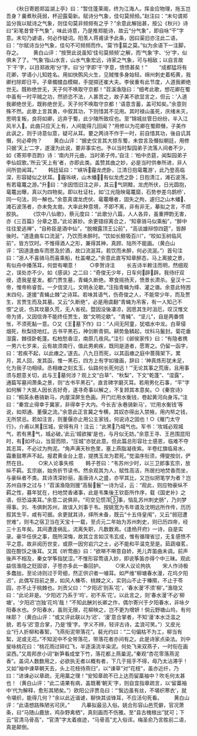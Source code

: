 <!-- { "loadSidebar": true } -->
　　《秋日寄题郑监湖上亭》曰：“暂住蓬莱阁，终为江海人。挥金应物理，拖玉岂吾身？羹煮秋莼弱，杯迎露菊新。赋诗分气象，佳句莫频频。”赵注曰：“末句谓郑监分我以赋诗之气象，则佳句莫非频频有之乎？”余意此解拙甚，按公《秋兴》诗曰“彩笔昔曾干气象”，味此诗意，乃是推郑能诗，故云“分气象”，即自咏“干”字意。末句乃谑语，何必作疑词。阳羡人蒋甫读予此条，因曰渠旧亦注此二语，曰：“尔赋诗当分气象，佳句不可频频而作。‘莫’作莫之莫。”似为余语下一注脚，存之。
　　黄白山评：“按贺此说虽知‘佳句莫频频’之解，而‘气象’字、‘分’字，似俱未了了。‘气象’指山水言，山水气象宏远，诗家之气象，可与相敌；以自言故下‘干’字，以目郑故用‘分’字。曰‘分’字即‘干’字意，愦愦甚矣！”
　　“成都猛将有花卿，学语小儿知姓名。用如快鹘风火生，见贼惟多身始轻。绵州刺史着柘黄，我卿扫除即日平。子章髑髅血模糊，手提掷还崔大夫。李侯重有此节度，人道我卿绝世无。既称绝世无，天子何不唤取守京都！”苕溪渔隐曰：“细考此歌，想花卿在蜀中虽有一时平贼之功，然骄恣不法，人甚苦之，故子美不欲显言之，但云：‘人道我卿绝世无，既称绝世无，天子何不唤取守京都！’语意含蓄，盖可知矣。”余意则殊不然。此歌上言其勇，中叙其功，下则惜其不见用。其时禄山虽死，庆绪未灭，思明复叛，良将如卿，远弃于蜀，此少陵所致叹也。至“锦城丝管日纷纷，半入江风半入。此曲只应天上有，人间能得几回闻？”用修以为花卿在蜀颇僭，子美作此讽之，则于诗意似意，疑可从耳。要之两诗不作于一时，前自惜其功，後自讥其僭，何必牵拘？
　　黄白山评：“据史仅言其大掠东蜀，未尝言及僭拟朝廷，用修只据‘天上’二字，遂漫为此说，要非事实也。予以当时梨园弟子流落人间者不少，如《寄郑李百韵》诗：‘南内开元曲，当时弟子传。’自注：‘柏中丞筵，闻梨园弟子李仙奴歌。’所云‘天上有’者，亦即此类。盖赞其曲之妙，必是当时供奉所进，非人间所尝闻耳。”
　　韩廷延曰：“‘峡坼霾龙虎卧，江清日抱鼋鼍游’，此乃登高临深，形容疑似之状耳。霾坼峡，山木蟠，有似龙虎之卧；日抱清江，滩石波荡，有若鼋鼍之游。”升曰：“余因悟旧注之非，其云气阴黯，龙虎所伏，日光圆抱，鼋鼍出曝，真以为四物矣。即以杜证杜，如‘江光隐映鼋鼍窟，石势参差乌鹊桥’，同一句法，同一解也。”余意真谓龙虎伏、鼋鼍曝者，固失之拘，遽归之山木蟠、滩石波荡者，亦未免太凿。大率此种意境，不即不离，非有非无，摹拟之言，不烦胶执。
　　《饮中八仙歌》，蔡元度曰：“此歌分八篇，人人各异，虽重押韵无害，亦《三百篇》分章之意。”此论甚妙。余更错综离合之，“知章骑马似乘船”，“醉中往往爱逃禅”，“自称臣是酒中仙”，“脱帽露顶王公前”，“高谈雄辩惊四筵”，皆醉後时。“道逢曲车口流涎”，乃饮而未醉时。“饮如长鲸吸百川”，“皎如玉树临风前”，皆方饮时。不惟得酒人之形，兼得其神，真顾、陆所不能画。（黄白山评：“因道逢曲车而思及於酒，故口流涎耳。若饮而未醉，何必流涎。”）首句注曰：“浙人不喜骑马而喜乘船，杜盖嘲之。”余意此直写知章醉态，马上离披之景，有似舟中播荡耳，何尝有嘲意！
　　○李贺诗注
　　长吉诗半赖注而明，然细观之，误处亦不少。如《感讽》之二曰：“奇俊无少年，日车何辟辟。我待纡双绶，遗我星星发。都门贾生墓，青蝇久断绝。寒食摇扬天，愤景长肃杀。皇汉十二帝，惟帝称睿哲。一夕信坚儿，文明永沦歇。”注指青蝇为绛、灌之谮。余意此特困末四句，遂援“青蝇止棘”之诗耳。若味其语气，伤奇俊之人，不能常少年，而及贾生，言贾生而及其墓。又云“久断绝”，必是用虞翻“青蝇为吊客，有一人知己不恨”之说，伤其坟墓久荒，无人省视。暨因没後凄凉，因思其生时沮厄，叹汉惟文帝为贤，又因信谗不能终任贾生，致“文明沦歇”。“青蝇”、“坚儿”，自是两番惆怅，不须死黏一意。○又《王墓下作》曰：“人间无阿童，犹唱水中龙。白草侵烟死，秋梨绕地红。古书平黑石，神剑断青铜。耕势鱼鳞起，坟科马鬣封。菊花垂湿露，棘径卧乾蓬。松柏愁香涩，南原几夜风。”注引《邺侯家传》曰：“有隐者携一男六七岁来，云有故须南行，值此男痢疾，既同是道者，愿寄之。仍留一函字，曰：‘若疾不起，以此瘗之。’遂去。八九日而死，以其函瘗之庭中蔷薇架下。累月，其人回，发其函，惟一黑石，四方上有字如锥画，辞曰：‘神真炼形犹未足，化为我子功相续。丞相瘗之刻玄玉，仙路何长死何远！’”无论其事之荒唐，且用事须与题意关切，此与王墓何涉？观上文“白草”、“秋梨”，下文“乾蓬”、“湿露”，通篇写墓间萧条之景，则“古书平黑石”，直言碑字磨灭耳。若用男化石事，“平”字如何解？大抵人因长吉好奇，遂寻奇事以解之，不复顾其本意矣。○《秦宫诗》曰：“桐英永巷骑新马，内屋深屏生色画。开门烂用水衡钱，卷起黄河向身泻。”注曰：“秦宫止得幸于冀家，非得幸于大内。今长吉‘永巷骑新马’，‘烂用水衡钱’等说，如郑通、董偃之流。”余意此正言冀之专横，其奴亦得出入禁掖，用内帑之钱，无所禁忌。若如注言，则董偃亦止用公主家钱，何说诗之固也！○《雁门太守行》，介甫以黑压城，安得有月！注云：“此黑乃城气也。军书：‘攻城必观城气，若有黑气，城必破。’此云‘城欲摧’是也，与月似无妨。”余意王寻、王邑围昆阳时，有如坏山，当营而陨，“压城”亦犹此意。但此篇总形容壮士感恩，临难不夺其志耳，不必过为拘泥。“角声满天秋色里，塞上燕脂凝夜紫。半卷红旗临易水，霜重鼓寒声不起。报君黄金台上意，提携玉龙为君死。”觉温序衔须，傅燮按剑，俨然在目。
　　○宋人论事失核
　　韩子苍曰：“韦苏州少时，以三卫郎事玄宗，放纵不羁。玄宗崩，始务折节读书。然余观其为人，赋性高洁，所居扫地焚香而坐，与豪纵者不类。其诗清深妙丽，虽唐诗人之盛，亦罕其比，又岂似把笔学为者？岂苏州自序之过与！”苕溪渔隐则援“高髻鬟”一诗为证，云：“观此，则应物豪纵不羁之性，暮年犹在，扫地焚香诸事，此是韦集後王钦臣所作序，载《国史补》之语，但恐溢美耳。”余意二说俱非。“司空见惯浑事，恼乱苏州刺史肠”，乃刘梦得事。刘、韦俱刺苏州，故误入刘事于韦。按姚宽为韦年谱及沈明远所作传，历历叙其生平，咸有可据。余更就其诗，绎所未备，既云“十五侍皇闱”，又云“弱冠遭世难”，则韦之宿卫当在天宝十一载，至贞元二年始为苏州刺史，则已历四帝，经三十五年矣。其间遭逢祸乱，流离失职，凡数数焉。《逢杨开府》一诗，自是实录。豪华任侠之事，既所深悔，故其立言如汉韦玄成，惟有循理省愆，无复感愤不平之意。故非阅历世变，或原一因穷岩穴之士，必不能和平温克至是。茹蔬啜茗，固在酣饫之後耳。又其《听莺曲》曰：“欲啭不啭意自娇，羌儿弄笛曲未调。前声後声不相及，秦女学筝指犹涩。”不惟形容莺语入妙，即说筝笛亦得个中三昧。观此益信渔隐之贬固谬，子苍亦多此一番回护。
　　○宋人议论拘执
　　宋人作诗极多蠢拙，至论诗则过于苛细，然正供识者一噱耳。如严维“柳塘春水漫，花坞夕阳迟”，此偶写目前之景，如风人榛苓、桃棘之义，实则山不止于榛隰，不止于苓园，亦不止于桃棘也。刘贡父曰：“‘夕阳迟’则系‘花’，‘春水漫’不须‘柳’。”渔隐又曰：“此论非是。‘夕阳迟’乃系于‘坞’，初不系‘花’。以此言之，则‘春水漫’不必‘柳塘’，‘夕阳迟’岂独‘花坞’哉！”不知此酬刘长卿之作，偶尔寄兴于夕阳春水，非咏夕阳春水也。夕阳春水，虽则无限，花柳映之，岂不更为增妍！倘云野塘山坞，有何味耶？（黄白山评：“或又评此联以为‘迟’、‘漫’意合掌者，不知‘漫’本水泛滥之貌，若与‘迟’意合掌，乃是‘慢’字。字义不辨，轻评古诗，孟浪可笑。”）又皮光业“行人折柳和春絮，飞燕衔泥带落花”。裴光约曰：“二句偏枯不为工，柳当有絮，泥或无花。”不知泥中不全带落花，带落花者亦间有之。此是诗家点染法。刘中叟咏桃花曰：“桃花雨过碎红飞，半逐溪流半染泥。何处飞来双燕子，一时衔在画梁西。”又周邦彦小词“新笋看成堂下竹，落花都上燕巢泥。”秦观“杏花零落燕泥香”。盖词人数数用之，必欲执无者以概有者，下几于摇手不得，毋乃太沾滞乎！又如“袖中谏草朝天去，头上花枝待燕归”，以“谏草”对“花枝”，虽亦近纤，乃曰：“进谏必以章疏，无用藁之理！”安知章疏不已上达而留藁袖中？吹毛何太甚也！（黄白山评：“此二语果有病，盖既著‘朝天’字，则自宜指章疏言，以‘留藁袖中’代为解释，愈形其陋矣。”）欧阳公评贾岛曰：“‘鬓边虽有丝，不堪织寒衣’，就令堪织，能得几何？”余以此近谐谑，聊快其谈锋耳，不应活句死看。
　　黄白山评：“此语想路殊陋劣可厌。”
　　凡摹拟最忌入俗。姚合形容山邑荒僻，官况萧条，曰“马随山鹿放，鸡杂野禽栖”，真刻画而不伤雅。至“县古槐根出”犹可；下云“官清马骨高”，“官清”字太着痕迹，“马骨高”尤入俗诨。梅圣俞乃言胜前二语，真是颠倒。
